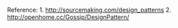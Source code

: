 Reference:
	1.	http://sourcemaking.com/design_patterns
	2.	http://openhome.cc/Gossip/DesignPattern/
